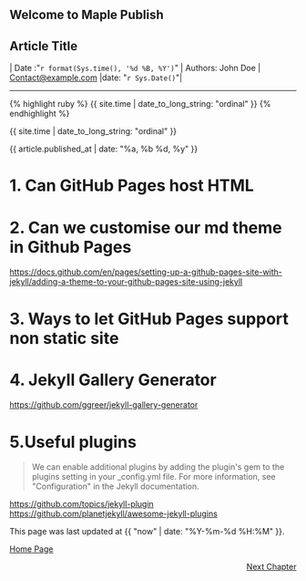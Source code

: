 ## Welcome to Maple Publish

## Article Title
| Date :"`r format(Sys.time(), '%d %B, %Y')`"        | Authors: John Doe    | <Contact@example.com>       |date: "`r Sys.Date()`"|

___
{% highlight ruby %}
{{ site.time | date_to_long_string: "ordinal" }}
{% endhighlight %}

{{ site.time | date_to_long_string: "ordinal" }}

{{ article.published_at | date: "%a, %b %d, %y" }}

# 1. Can GitHub Pages host HTML

# 2. Can we customise our md theme in Github Pages

https://docs.github.com/en/pages/setting-up-a-github-pages-site-with-jekyll/adding-a-theme-to-your-github-pages-site-using-jekyll

# 3. Ways to let GitHub Pages support non static site

# 4. Jekyll Gallery Generator

https://github.com/ggreer/jekyll-gallery-generator

# 5.Useful plugins

> We can enable additional plugins by adding the plugin's gem to the plugins setting in your _config.yml file. For more information, see "Configuration" in the Jekyll documentation.

https://github.com/topics/jekyll-plugin
https://github.com/planetjekyll/awesome-jekyll-plugins


This page was last updated at {{ "now" | date: "%Y-%m-%d %H:%M" }}.



[Home Page](../../index.md)
<div style="text-align: right"><a href="../../index.md" >Next Chapter</a> </div>